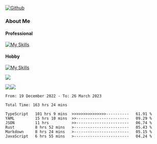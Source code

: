 [![Github](https://img.shields.io/github/followers/RinGoku?label=Follow&style=social)](https://github.com/RinGoku)

### About Me
#### Professional
[![My Skills](https://skillicons.dev/icons?i=react,ts,js,nodejs,java,graphql,firebase,githubactions&theme=light)](https://skillicons.dev)
#### Hobby
[![My Skills](https://skillicons.dev/icons?i=unity,rust,py&theme=light)](https://skillicons.dev)


![](https://github-profile-summary-cards.vercel.app/api/cards/profile-details?username=RinGoku&theme=default)

![](https://github-profile-summary-cards.vercel.app/api/cards/repos-per-language?username=RinGoku&theme=default)![](https://github-profile-summary-cards.vercel.app/api/cards/stats?username=RinGoku&theme=default)

<!--START_SECTION:waka-->

```text
From: 19 December 2022 - To: 26 March 2023

Total Time: 163 hrs 24 mins

TypeScript   101 hrs 9 mins  >>>>>>>>>>>>>>>----------   61.91 %
YAML         15 hrs 10 mins  >>-----------------------   09.29 %
JSON         11 hrs          >>-----------------------   06.74 %
Rust         8 hrs 52 mins   >------------------------   05.43 %
Markdown     8 hrs 24 mins   >------------------------   05.15 %
JavaScript   6 hrs 55 mins   >------------------------   04.24 %
```

<!--END_SECTION:waka-->
